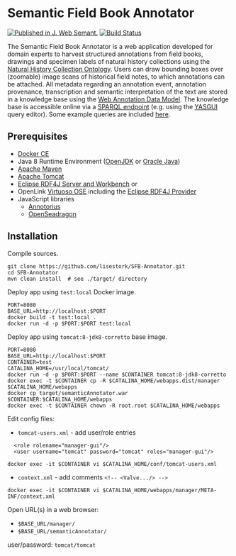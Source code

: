 # Semantic Field Book Annotator

[![Published in J. Web Semant.](https://img.shields.io/badge/published%20in-JWebSemant-blue.svg)](https://doi.org/10.1016/j.websem.2018.06.002)
[![Build Status](https://travis-ci.org/arnikz/SFB-Annotator.svg?branch=master)](https://travis-ci.org/arnikz/SFB-Annotator)

The Semantic Field Book Annotator is a web application developed for domain experts to harvest structured annotations from field books, drawings and specimen labels of natural history collections using the [Natural History Collection Ontology](https://github.com/lisestork/NHC-Ontology). Users can draw bounding boxes over (zoomable) image scans of historical field notes, to which annotations can be attached. All metadata regarding an annotation event, annotation provenance, transcription and semantic interpretation of the text are stored in a knowledge base using the [Web Annotation Data Model](https://www.w3.org/TR/annotation-model/). The knowledge base is accessible online via a [SPARQL endpoint](http://makingsense.liacs.nl/rdf4j-server/repositories/NC) (e.g. using the [YASGUI](https://yasgui.triply.cc/) query editor). Some example queries are included [here](https://github.com/lisestork/NHC-Ontology/blob/master/Example_Queries.txt).

## Prerequisites
- [Docker CE](https://docs.docker.com/install/)
- Java 8 Runtime Environment ([OpenJDK](https://openjdk.java.net/) or [Oracle Java](https://www.oracle.com/java/technologies/javase-jdk8-downloads.html))
- [Apache Maven](https://maven.apache.org/)
- [Apache Tomcat](https://tomcat.apache.org/)
- [Eclipse RDF4J Server and Workbench](https://rdf4j.org/documentation/tools/server-workbench/) or
- OpenLink [Virtuoso OSE](http://vos.openlinksw.com/owiki/wiki/VOS) including the [Eclipse RDF4J Provider](http://vos.openlinksw.com/owiki/wiki/VOS/VirtSesame2Provider)
- JavaScript libraries
  - [Annotorius](https://annotorious.github.io)
  - [OpenSeadragon](https://openseadragon.github.io/) 

## Installation

Compile sources.

```
git clone https://github.com/lisestork/SFB-Annotator.git
cd SFB-Annotator
mvn clean install  # see ./target/ directory
```

Deploy app using `test:local` Docker image.

```
PORT=8080
BASE_URL=http://localhost:$PORT
docker build -t test:local .
docker run -d -p $PORT:$PORT test:local
```

Deploy app using `tomcat:8-jdk8-corretto` base image.

```
PORT=8080
BASE_URL=http://localhost:$PORT
CONTAINER=test
CATALINA_HOME=/usr/local/tomcat/
docker run -d -p $PORT:$PORT --name $CONTAINER tomcat:8-jdk8-corretto
docker exec -t $CONTAINER cp -R $CATALINA_HOME/webapps.dist/manager $CATALINA_HOME/webapps
docker cp target/semanticAnnotator.war $CONTAINER:$CATALINA_HOME/webapps
docker exec -t $CONTAINER chown -R root.root $CATALINA_HOME/webapps
```

Edit config files:
- `tomcat-users.xml` - add user/role entries 

```
  <role rolename="manager-gui"/>
  <user username="tomcat" password="tomcat" roles="manager-gui"/>
```

`docker exec -it $CONTAINER vi $CATALINA_HOME/conf/tomcat-users.xml`

- `context.xml` - add comments `<!-- <Valve.../> -->`

`docker exec -it $CONTAINER vi $CATALINA_HOME/webapps/manager/META-INF/context.xml`

Open URL(s) in a web browser:
- `$BASE_URL/manager/`
- `$BASE_URL/semanticAnnotator/`

user/password: `tomcat/tomcat`
